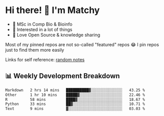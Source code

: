 # Hi there! 👋 I'm Matchy

- 🧬 MSc in Comp Bio & Bioinfo
- 🎈 Interested in a lot of things
- 💜 Love Open Source & knowledge sharing

Most of my pinned repos are not so-called "featured" repos 😂 I pin repos just to find them more easily

Links for self reference: [random notes](https://matchy233.github.io/random-notes)

## 📊 Weekly Development Breakdown

<!--START_SECTION:waka-->

```txt
Markdown   2 hrs 14 mins   ██████████▓░░░░░░░░░░░░░░   43.25 %
Other      1 hr 10 mins    █████▓░░░░░░░░░░░░░░░░░░░   22.46 %
R          58 mins         ████▓░░░░░░░░░░░░░░░░░░░░   18.67 %
Python     33 mins         ██▓░░░░░░░░░░░░░░░░░░░░░░   10.71 %
Text       9 mins          ▓░░░░░░░░░░░░░░░░░░░░░░░░   03.03 %
```

<!--END_SECTION:waka-->
